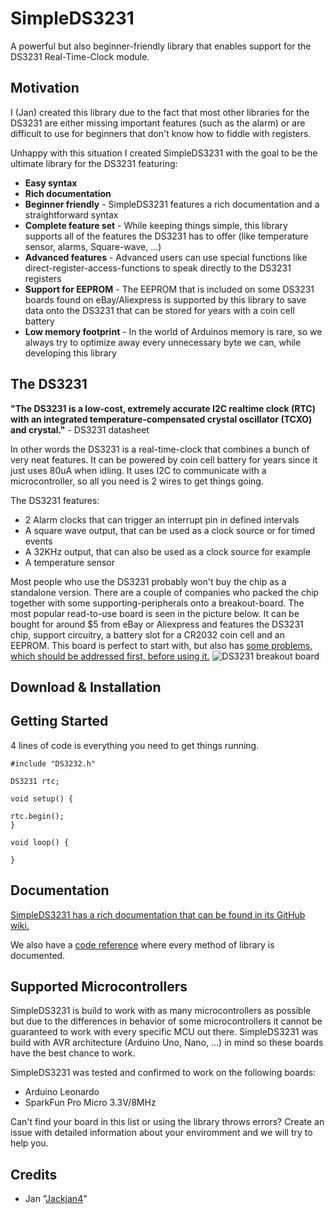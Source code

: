 # SimpleDS3231

A powerful but also beginner-friendly library that enables support for the DS3231 Real-Time-Clock module.


## Motivation

I (Jan) created this library due to the fact that most other libraries for the DS3231 are either missing important features (such as the alarm) or are difficult to use for beginners that don't know how to fiddle with registers.

Unhappy with this situation I created SimpleDS3231 with the goal to be the ultimate library for the DS3231 featuring:

- **Easy syntax**
- **Rich documentation**
- **Beginner friendly** - SimpleDS3231 features a rich documentation and a straightforward syntax
- **Complete feature set** - While keeping things simple, this library supports all of the features the DS3231 has to offer (like temperature sensor, alarms, Square-wave, ...)
- **Advanced features** - Advanced users can use special functions like direct-register-access-functions to speak directly to the DS3231 registers
- **Support for EEPROM** - The EEPROM that is included on some DS3231 boards found on eBay/Aliexpress is supported by this library to save data onto the DS3231 that can be stored for years with a coin cell battery
- **Low memory footprint** - In the world of Arduinos memory is rare, so we always try to optimize away every unnecessary byte we can, while developing this library


## The DS3231

**"The DS3231 is a low-cost, extremely accurate I2C realtime clock (RTC) with an integrated temperature-compensated crystal oscillator (TCXO) and crystal."** - DS3231 datasheet

In other words the DS3231 is a real-time-clock that combines a bunch of very neat features. It can be powered by coin cell battery for years since it just uses 80uA when idling. It uses I2C to communicate with a microcontroller, so all you need is 2 wires to get things going.

The DS3231 features:
- 2 Alarm clocks that can trigger an interrupt pin in defined intervals
- A square wave output, that can be used as a clock source or for timed events
- A 32KHz output, that can also be used as a clock source for example
- A temperature sensor


Most people who use the DS3231 probably won't buy the chip as a standalone version. There are a couple of companies who packed the chip together with some supporting-peripherals onto a breakout-board. The most popular read-to-use board is seen in the picture below. It can be bought for around $5 from eBay or Aliexpress and features the DS3231 chip, support circuitry, a battery slot for a CR2032 coin cell and an EEPROM. This board is perfect to start with, but also has [some problems, which should be addressed first, before using it.](https://github.com/Jackjan4/SimpleDS3231/wiki/Problems-with-the-cheap-boards-from-eBay-&-Aliexpress!)
![DS3231 breakout board](https://www.wiltronics.com.au/wp-content/uploads/images/make-and-create/ds3231-high-precision-real-time-clock-module-bottom.jpg)


## Download & Installation


## Getting Started

4 lines of code is everything you need to get things running.

```
#include "DS3232.h"

DS3231 rtc;

void setup() {

rtc.begin();
}

void loop() {

}
```

## Documentation

[SimpleDS3231 has a rich documentation that can be found in its GitHub wiki.](https://github.com/Jackjan4/SimpleDS3231/wiki)

We also have a [code reference]() where every method of library is documented.

## Supported Microcontrollers

SimpleDS3231 is build to work with as many microcontrollers as possible but due to the differences in behavior of some microcontrollers it cannot be guaranteed to work with every specific MCU out there. SimpleDS3231 was build with AVR architecture (Arduino Uno, Nano, ...) in mind so these boards have the best chance to work.

SimpleDS3231 was tested and confirmed to work on the following boards:

- Arduino Leonardo
- SparkFun Pro Micro 3.3V/8MHz

Can't find your board in this list or using the library throws errors? Create an issue with detailed information about your enviromment and we will try to help you.

## Credits

- Jan "[Jackjan4](https://github.com/Jackjan4)"
